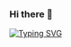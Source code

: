 ### Hi there 👋

[![Typing SVG](https://readme-typing-svg.demolab.com?font=Kanit&pause=1000&color=F7E513&repeat=false&width=600&height=600&lines=Currently+working+on%3A+Violet-Evergarden-themed+gasket+mount+Alice-layout+acrylic+case;Currently+Learning%3A+Blender%2C+PCB+design+in+KiCAD;How+to+reach+me%3A;-+)](https://git.io/typing-svg)
